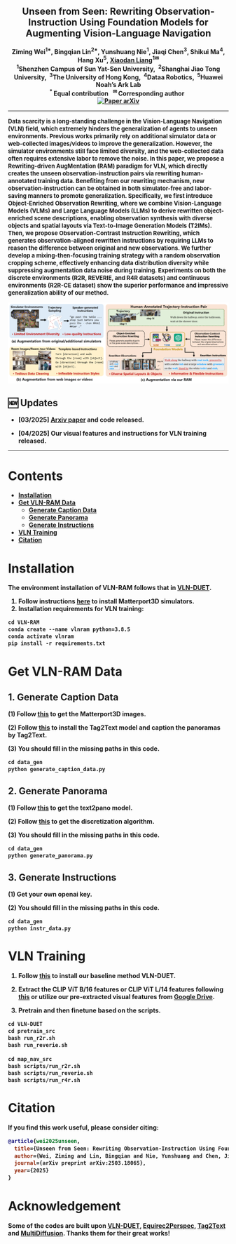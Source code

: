 <div align="center">
<h2 align="center">
   <b>Unseen from Seen: Rewriting Observation-Instruction Using Foundation Models for Augmenting Vision-Language Navigation
   <!-- <br /> <font size=3>Under Review</font></b>  -->
</h2>
<div>
<a target="_blank">Ziming&#160;Wei</a><sup>1*</sup>,
<a target="_blank">Bingqian&#160;Lin</a><sup>2*</sup>,
<a target="_blank">Yunshuang&#160;Nie</a><sup>1</sup>,
<a target="_blank">Jiaqi&#160;Chen</a><sup>3</sup>,
<a target="_blank">Shikui&#160;Ma</a><sup>4</sup>,
<a target="_blank">Hang&#160;Xu</a><sup>5</sup>,
<a target="_blank" href="https://scholar.google.com/citations?user=voxznZAAAAAJ">Xiaodan&#160;Liang</a><sup>1&#9993</sup>
</div>
<sup>1</sup>Shenzhen Campus of Sun Yat-Sen University,&#160</span>
<sup>2</sup>Shanghai Jiao Tong University,&#160</span>
<sup>3</sup>The University of Hong Kong,&#160</span>
<sup>4</sup>Dataa Robotics,&#160</span>
<sup>5</sup>Huawei Noah’s Ark Lab</span>
<br />
<sup>*&#160;</sup>Equal contribution&#160;&#160;</span>
<sup>&#9993&#160;</sup>Corresponding author&#160;&#160;</span>
<br/>
<div align="center">
    <a href="https://arxiv.org/abs/2503.18065" target="_blank">
    <img src="https://img.shields.io/badge/Paper-arXiv-deepgreen" alt="Paper arXiv"></a>
</div>
</div>

______________________________________________________________________

<font size=2>
Data scarcity is a long-standing challenge in the Vision-Language Navigation (VLN) field, which extremely hinders the generalization of agents to unseen environments. Previous works primarily rely on additional simulator data or web-collected images/videos to improve the generalization. However, the simulator environments still face limited diversity, and the web-collected data often requires extensive labor to remove the noise. In this paper, we propose a Rewriting-driven AugMentation (RAM) paradigm for VLN, which directly creates the unseen observation-instruction pairs via rewriting human-annotated training data. Benefiting from our rewriting mechanism, new observation-instruction can be obtained in both simulator-free and labor-saving manners to promote generalization. Specifically, we first introduce Object-Enriched Observation Rewriting, where we combine Vision-Language Models (VLMs) and Large Language Models (LLMs) to derive rewritten object-enriched scene descriptions, enabling observation synthesis with diverse objects and spatial layouts via Text-to-Image Generation Models (T2IMs). Then, we propose Observation-Contrast Instruction Rewriting, which generates observation-aligned rewritten instructions by requiring LLMs to reason the difference between original and new observations. We further develop a mixing-then-focusing training strategy with a random observation cropping scheme, effectively enhancing data distribution diversity while suppressing augmentation data noise during training. Experiments on both the discrete environments (R2R, REVERIE, and R4R datasets) and continuous environments (R2R-CE dataset) show the superior performance and impressive generalization ability of our method.</font>

![motivation](assets/motivation.png)

## :new: Updates
- [03/2025] [Arxiv paper](https://arxiv.org/abs/2503.18065) and code released.
<!-- - [03/2025] We will release our visual features and instructions for VLN training soon. -->
- [04/2025] Our visual features and instructions for VLN training released.

______________________________________________________________________


# Contents

- [Installation](#Installation)
- [Get VLN-RAM Data](#Get-VLN-RAM-Data)
  - [Generate Caption Data](#Generate-Caption-Data)
  - [Generate Panorama](#Generate-Panorama)
  - [Generate Instructions](#Generate-Instructions)
- [VLN Training](#VLN-Training)
- [Citation](#Citation)




# Installation

The environment installation of VLN-RAM follows that in [VLN-DUET](https://github.com/cshizhe/VLN-DUET).
1. Follow instructions [here](https://github.com/peteanderson80/Matterport3DSimulator) to install Matterport3D simulators.
2. Installation requirements for VLN training:
```setup
cd VLN-RAM
conda create --name vlnram python=3.8.5
conda activate vlnram
pip install -r requirements.txt
```




# Get VLN-RAM Data


## 1. Generate Caption Data
(1) Follow [this](https://github.com/peteanderson80/Matterport3DSimulator) to get the Matterport3D images. 

(2) Follow [this](https://github.com/xinyu1205/recognize-anything) to install the Tag2Text model and caption the panoramas by Tag2Text.

(3) You should fill in the missing paths in this code.
```
cd data_gen
python generate_caption_data.py
```


## 2. Generate Panorama
(1) Follow [this](https://github.com/omerbt/MultiDiffusion) to get the text2pano model.

(2) Follow [this](https://github.com/fuenwang/Equirec2Perspec) to get the discretization algorithm.

(3) You should fill in the missing paths in this code.
```
cd data_gen
python generate_panorama.py
```


## 3. Generate Instructions
(1) Get your own openai key.

(2) You should fill in the missing paths in this code.
```
cd data_gen
python instr_data.py
```


# VLN Training

1. Follow [this](https://github.com/cshizhe/VLN-DUET) to install our baseline method VLN-DUET.

2. Extract the CLIP ViT B/16 features or CLIP ViT L/14 features following [this](https://github.com/clip-vil/CLIP-ViL/tree/master/CLIP-ViL-VLN) or utilize our pre-extracted visual features from [Google Drive](https://drive.google.com/drive/folders/1Abq9QN3YFOxRxSfSBTAgeX0ujoNZ_NVP?usp=sharing).

3. Pretrain and then finetune based on the scripts.

```
cd VLN-DUET
cd pretrain_src
bash run_r2r.sh
bash run_reverie.sh

cd map_nav_src
bash scripts/run_r2r.sh
bash scripts/run_reverie.sh
bash scripts/run_r4r.sh
```



# Citation
If you find this work useful, please consider citing:
```bibtex
@article{wei2025unseen,
  title={Unseen from Seen: Rewriting Observation-Instruction Using Foundation Models for Augmenting Vision-Language Navigation},
  author={Wei, Ziming and Lin, Bingqian and Nie, Yunshuang and Chen, Jiaqi and Ma, Shikui and Xu, Hang and Liang, Xiaodan},
  journal={arXiv preprint arXiv:2503.18065},
  year={2025}
}
```



# Acknowledgement
Some of the codes are built upon [VLN-DUET](https://github.com/cshizhe/VLN-DUET), [Equirec2Perspec](https://github.com/fuenwang/Equirec2Perspec), [Tag2Text](https://github.com/xinyu1205/recognize-anything) and [MultiDiffusion](https://github.com/omerbt/MultiDiffusion). Thanks them for their great works!


